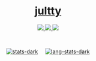 <br><br>
<div align="center">
  <h1><a href="https://jultty.github.io">jultty</a></h1>
  <p></p>
  <a href="https://libraries.io/github/jultty">
    <img src="https://img.shields.io/badge/Libraries.io-jultty-orange?style=for-the-badge&logo=librariesdotio&logoColor=white">
  </a>
  <a href="https://profile.codersrank.io/user/jultty">
    <img src="https://img.shields.io/badge/CodersRank-jultty-%23C2C2C2?style=for-the-badge&logo=codersrank">
  </a>
  <a href="https://wakatime.com/@jultty">
    <img src="https://wakatime.com/badge/user/ee7c148b-ee2b-40cf-85c0-50caf36a4dbe.svg?style=for-the-badge">
  </a> 

&nbsp; <br/>

[![stats-dark](https://github-readme-stats.vercel.app/api?username=jultty&count_private=true&show_icons=true&theme=radical#gh-dark-mode-only)](https://wakatime.com/@jultty) &nbsp; &nbsp;
[![lang-stats-dark](https://github-readme-stats.vercel.app/api/top-langs/?username=jultty&layout=compact&count_private=true&theme=radical#gh-dark-mode-only)](https://wakatime.com/@jultty)

</div>
